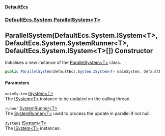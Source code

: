 #### [DefaultEcs](./index.md 'index')
### [DefaultEcs.System](./DefaultEcs-System.md 'DefaultEcs.System').[ParallelSystem&lt;T&gt;](./DefaultEcs-System-ParallelSystem-T-.md 'DefaultEcs.System.ParallelSystem&lt;T&gt;')
## ParallelSystem(DefaultEcs.System.ISystem&lt;T&gt;, DefaultEcs.System.SystemRunner&lt;T&gt;, DefaultEcs.System.ISystem&lt;T&gt;[]) Constructor
Initialises a new instance of the [ParallelSystem&lt;T&gt;](./DefaultEcs-System-ParallelSystem-T-.md 'DefaultEcs.System.ParallelSystem&lt;T&gt;') class.  
```C#
public ParallelSystem(DefaultEcs.System.ISystem<T> mainSystem, DefaultEcs.System.SystemRunner<T> runner, params DefaultEcs.System.ISystem<T>[] systems);
```
#### Parameters
<a name='DefaultEcs-System-ParallelSystem-T--ParallelSystem(DefaultEcs-System-ISystem-T-_DefaultEcs-System-SystemRunner-T-_DefaultEcs-System-ISystem-T---)-mainSystem'></a>
`mainSystem` [ISystem&lt;T&gt;](./DefaultEcs-System-ISystem-T-.md 'DefaultEcs.System.ISystem&lt;T&gt;')  
The [ISystem&lt;T&gt;](./DefaultEcs-System-ISystem-T-.md 'DefaultEcs.System.ISystem&lt;T&gt;') instance to be updated on the calling thread.  
  
<a name='DefaultEcs-System-ParallelSystem-T--ParallelSystem(DefaultEcs-System-ISystem-T-_DefaultEcs-System-SystemRunner-T-_DefaultEcs-System-ISystem-T---)-runner'></a>
`runner` [SystemRunner&lt;T&gt;](./DefaultEcs-System-SystemRunner-T-.md 'DefaultEcs.System.SystemRunner&lt;T&gt;')  
The [SystemRunner&lt;T&gt;](./DefaultEcs-System-SystemRunner-T-.md 'DefaultEcs.System.SystemRunner&lt;T&gt;') used to process the update in parallel if not null.  
  
<a name='DefaultEcs-System-ParallelSystem-T--ParallelSystem(DefaultEcs-System-ISystem-T-_DefaultEcs-System-SystemRunner-T-_DefaultEcs-System-ISystem-T---)-systems'></a>
`systems` [ISystem&lt;T&gt;](./DefaultEcs-System-ISystem-T-.md 'DefaultEcs.System.ISystem&lt;T&gt;')  
The [ISystem&lt;T&gt;](./DefaultEcs-System-ISystem-T-.md 'DefaultEcs.System.ISystem&lt;T&gt;') instances.  
  
